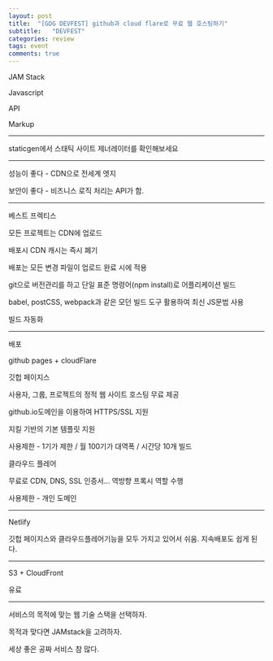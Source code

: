 ```yaml
---
layout: post
title:  "[GDG DEVFEST] github과 cloud flare로 무료 웹 호스팅하기"
subtitle:   "DEVFEST"
categories: review
tags: event
comments: true
---
```


JAM Stack

Javascript

API

Markup

---

staticgen에서 스태틱 사이트 제너레이터를 확인해보세요

---

성능이 좋다 - CDN으로 전세계 엣지

보안이 좋다 - 비즈니스 로직 처리는 API가 함. 

---

베스트 프렉티스

모든 프로젝트는 CDN에 업로드

배포시 CDN 캐시는 즉시 폐기

배포는 모든 변경 파일이 업로드 완료 시에 적용

git으로 버전관리를 하고 단일 표준 명령어(npm install)로 어플리케이션 빌드

babel, postCSS, webpack과 같은 모던 빌드 도구 활용하여 최신 JS문법 사용

빌드 자동화

---

배포

github pages + cloudFlare

깃헙 페이지스

사용자, 그룹, 프로젝트의 정적 웹 사이트 호스팅 무료 제공

github.io도메인을 이용하여 HTTPS/SSL 지원

지킬 기반의 기본 템플릿 지원

사용제한 - 1기가 제한 / 월 100기가 대역폭 / 시간당 10개 빌드

클라우드 플레어

무료로 CDN, DNS, SSL 인증서... 역방향 프록시 역할 수행

사용제한 - 개인 도메인

---

Netlify

깃헙 페이지스와 클라우드플레어기능을 모두 가지고 있어서 쉬움. 지속배포도 쉽게 된다.

---

S3 + CloudFront

유료

---

서비스의 목적에 맞는 웹 기술 스택을 선택하자.

목적과 맞다면 JAMstack을 고려하자.

세상 좋은 공짜 서비스 참 많다.

